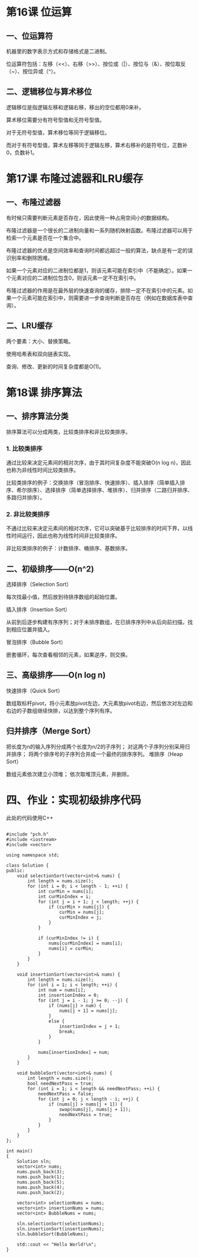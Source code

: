 # 第16课 位运算

## 一、位运算符
机器里的数字表示方式和存储格式是二进制。

位运算符包括：左移（<<）、右移（>>）、按位或（|）、按位与（&）、按位取反（~）、按位异或（^）。

## 二、逻辑移位与算术移位
逻辑移位是指逻辑左移和逻辑右移，移出的空位都用0来补。

算术移位需要分有符号型值和无符号型值。

对于无符号型值，算术移位等同于逻辑移位。

而对于有符号型值，算术左移等同于逻辑左移，算术右移补的是符号位，正数补0，负数补1。


# 第17课 布隆过滤器和LRU缓存

## 一、布隆过滤器
有时候只需要判断元素是否存在，因此使用一种占用空间小的数据结构。

布隆过滤器是一个很长的二进制向量和一系列随机映射函数。布隆过滤器可以用于检索一个元素是否在一个集合中。

布隆过滤器的优点是空间效率和查询时间都远超过一般的算法，缺点是有一定的误识别率和删除困难。

如果一个元素对应的二进制位都是1，则该元素可能在索引中（不能确定）。如果一个元素对应的二进制位包含0，则该元素一定不在索引中。

布隆过滤器的作用是在最外层的快速查询的缓存，排除一定不在索引中的元素。如果一个元素可能在索引中，则需要进一步查询判断是否存在（例如在数据库表中查询）。

## 二、LRU缓存
两个要素：大小、替换策略。

使用哈希表和双向链表实现。

查询、修改、更新的时间复杂度都是O(1)。


# 第18课 排序算法

## 一、排序算法分类
排序算法可以分成两类，比较类排序和非比较类排序。

### 1. 比较类排序
通过比较来决定元素间的相对次序，由于其时间复杂度不能突破O(n log n)，因此也称为非线性时间比较类排序。

比较类排序的例子：交换排序（冒泡排序、快速排序）、插入排序（简单插入排序、希尔排序）、选择排序（简单选择排序、堆排序）、归并排序（二路归并排序、多路归并排序）。

### 2. 非比较类排序
不通过比较来决定元素间的相对次序，它可以突破基于比较排序的时间下界，以线性时间运行，因此也称为线性时间非比较类排序。

非比较类排序的例子：计数排序、桶排序、基数排序。

## 二、初级排序——O(n^2)
选择排序（Selection Sort）

每次找最小值，然后放到待排序数组的起始位置。

插入排序（Insertion Sort）

从前到后逐步构建有序序列；对于未排序数组，在已排序序列中从后向前扫描，找到相应位置并插入。

冒泡排序（Bubble Sort）

嵌套循环，每次查看相邻的元素，如果逆序，则交换。

## 三、高级排序——O(n log n)
快速排序（Quick Sort）

数组取标杆pivot，将小元素放pivot左边，大元素放pivot右边，然后依次对左边和右边的子数组继续快排，以达到整个序列有序。

## 归并排序（Merge Sort）

把长度为n的输入序列分成两个长度为n/2的子序列；
对这两个子序列分别采用归并排序；
将两个排序号的子序列合并成一个最终的排序序列。
堆排序（Heap Sort）

数组元素依次建立小顶堆；
依次取堆顶元素，并删除。


# 四、作业：实现初级排序代码
此处的代码使用C++

```

#include "pch.h"
#include <iostream>
#include <vector>

using namespace std;

class Solution {
public:
	void selectionSort(vector<int>& nums) {
		int length = nums.size();
		for (int i = 0; i < length - 1; ++i) {
			int curMin = nums[i];
			int curMinIndex = i;
			for (int j = i + 1; j < length; ++j) {
				if (curMin > nums[j]) {
					curMin = nums[j];
					curMinIndex = j;
				}
			}

			if (curMinIndex != i) {
				nums[curMinIndex] = nums[i];
				nums[i] = curMin;
			}
		}
	}

	void insertionSort(vector<int>& nums) {
		int length = nums.size();
		for (int i = 1; i < length; ++i) {
			int num = nums[i];
			int insertionIndex = 0;
			for (int j = i - 1; j >= 0; --j) {
				if (nums[j] > num) {
					nums[j + 1] = nums[j];
				}
				else {
					insertionIndex = j + 1;
					break;
				}
			}

			nums[insertionIndex] = num;
		}
	}

	void bubbleSort(vector<int>& nums) {
		int length = nums.size();
		bool needNextPass = true;
		for (int i = 1; i < length && needNextPass; ++i) {
			needNextPass = false;
			for (int j = 0; j < length - i; ++j) {
				if (nums[j] > nums[j + 1]) {
					swap(nums[j], nums[j + 1]);
					needNextPass = true;
				}
			}
		}
	}
};

int main()
{
	Solution sln;
	vector<int> nums;
	nums.push_back(3);
	nums.push_back(1);
	nums.push_back(5);
	nums.push_back(4);
	nums.push_back(2);

	vector<int> selectionNums = nums;
	vector<int> insertionNums = nums;
	vector<int> BubbleNums = nums;

	sln.selectionSort(selectionNums);
	sln.insertionSort(insertionNums);
	sln.bubbleSort(BubbleNums);

    std::cout << "Hello World!\n"; 
}

```
